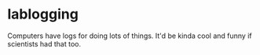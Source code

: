 # lablogging
Computers have logs for doing lots of things. It'd be kinda cool and funny if scientists had that too.
